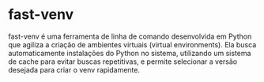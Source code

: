 # fast-venv
 fast-venv é uma ferramenta de linha de comando desenvolvida em Python que agiliza a criação de ambientes virtuais (virtual environments). Ela busca automaticamente instalações do Python no sistema, utilizando um sistema de cache para evitar buscas repetitivas, e permite selecionar a versão desejada para criar o venv rapidamente.
